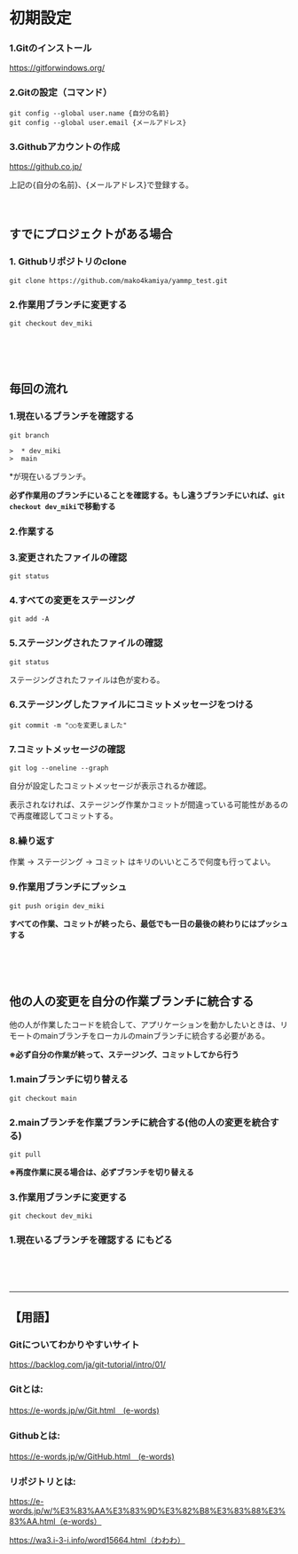 # 初期設定

### 1.Gitのインストール

https://gitforwindows.org/

### 2.Gitの設定（コマンド）
```
git config --global user.name {自分の名前}
git config --global user.email {メールアドレス}
```

### 3.Githubアカウントの作成

https://github.co.jp/

上記の{自分の名前}、{メールアドレス}で登録する。
<br><br><br>

## すでにプロジェクトがある場合
### 1. Githubリポジトリのclone
```
git clone https://github.com/mako4kamiya/yammp_test.git
```

### 2.作業用ブランチに変更する
```
git checkout dev_miki
```
<br><br><br>

## 毎回の流れ
### 1.現在いるブランチを確認する
```
git branch
```
```
>  * dev_miki
>  main
```
*が現在いるブランチ。

**必ず作業用のブランチにいることを確認する。もし違うブランチにいれば、`git checkout dev_miki`で移動する**

### 2.作業する

### 3.変更されたファイルの確認
```
git status
```

### 4.すべての変更をステージング
```
git add -A
```

### 5.ステージングされたファイルの確認
```
git status
```
ステージングされたファイルは色が変わる。

### 6.ステージングしたファイルにコミットメッセージをつける
```
git commit -m "○○を変更しました"
```

### 7.コミットメッセージの確認
```
git log --oneline --graph
```
自分が設定したコミットメッセージが表示されるか確認。

表示されなければ、ステージング作業かコミットが間違っている可能性があるので再度確認してコミットする。

### 8.繰り返す

作業 → ステージング → コミット はキリのいいところで何度も行ってよい。

### 9.作業用ブランチにプッシュ
```
git push origin dev_miki
```
**すべての作業、コミットが終ったら、最低でも一日の最後の終わりにはプッシュする**

<br><br><br>

## 他の人の変更を自分の作業ブランチに統合する
他の人が作業したコードを統合して、アプリケーションを動かしたいときは、リモートのmainブランチをローカルのmainブランチに統合する必要がある。

**※必ず自分の作業が終って、ステージング、コミットしてから行う**


### 1.mainブランチに切り替える
```
git checkout main
```

### 2.mainブランチを作業ブランチに統合する(他の人の変更を統合する)
```
git pull
```

**※再度作業に戻る場合は、必ずブランチを切り替える**

### 3.作業用ブランチに変更する
```
git checkout dev_miki
```

### 1.現在いるブランチを確認する にもどる
<br><br><br>

***

## 【用語】
### Gitについてわかりやすいサイト

https://backlog.com/ja/git-tutorial/intro/01/

### Gitとは:

https://e-words.jp/w/Git.html　(e-words)

### Githubとは:

https://e-words.jp/w/GitHub.html　(e-words)

### リポジトリとは:

https://e-words.jp/w/%E3%83%AA%E3%83%9D%E3%82%B8%E3%83%88%E3%83%AA.html（e-words）

https://wa3.i-3-i.info/word15664.html（わわわ）
